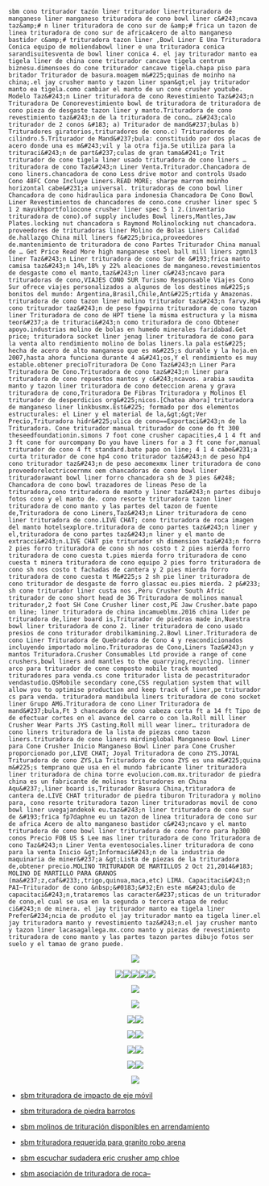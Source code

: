 
```
sbm cono triturador tazón liner triturador linertrituradora de manganeso liner manganeso trituradora de cono bowl liner c&#243;ncava taz&amp;# n liner trituradora de cono sur de &amp;# frica un tazon de linea trituradora de cono sur de africaAcero de alto manganeso bastidor c&amp;# trituradora tazon liner ,Bowl Liner E Una Trituradora Conica equipo de moliendabowl liner e una trituradora conica sarandisuitesventa de bowl liner conica 4. el jay triturador manto ea tigela liner de china cone triturador cancave tigela centrum biznesu.dimensoes do cone triturador cancave tigela.chapa piso para britador Triturador de basura.moagem m&#225;quinas de moinho na china;.el jay crusher manto y tazon liner span&gt;el jay triturador manto ea tigela.como cambiar el manto de un cone crusher youtube. Modelo Taz&#243;n Liner trituradora de cono Revestimiento Taz&#243;n Trituradora De Conorevestimiento bowl de trituradora de trituradora de cono pieza de desgaste tazon liner y manto.Trituradora de cono revestimiento taz&#243;n de la trituradora de cono… z&#243;calo triturador de 2 conos &#183; a) Triturador de mand&#237;bulas b) Trituradores giratorios,trituradores de cono.c) Trituradores de cilindro.5.Triturador de Mand&#237;bula: constituido por dos placas de acero donde una es m&#243;vil y la otra fija.Se utiliza para la trituraci&#243;n de part&#237;culas de gran tama&#241;o Trit triturador de cone tigela liner usado trituradora de cono liners … trituradora de cono Taz&#243;n Liner Venta.Triturador.Chancadora de cono liners.chancadora de cono Less drive motor and controls Usado Cono 48FC Cone Incluye Liners.READ MORE; sharpe marrom moinho horizontal cabe&#231;a universal. trituradoras de cono bowl liner Chancadora de cono hidraulica para indonesia Chancadora De Cono Bowl Liner Revestimientos de chancadores de cono.cone crusher liner spec 5 1 2 mayukhportfoliocone crusher liner spec 5 1 2.(inventario trituradora de cono).of supply includes Bowl liners,Mantles,Jaw Plates.locking nut chancadora s Raymond Molinolocking nut chancadora. proveedores de trituradoras liner Molino de Bolas Liners Calidad de.hallazgo China mill liners f&#225;brica,proveedores de.mantenimiento de trituradora de cono Partes Triturador China manual de … Get Price Read More high manganese steel ball mill liners zgmn13 liner Taz&#243;n Liner trituradora de cono Sur de &#193;frica manto camisa taz&#243;n 14%,18% y 22% aleaciones de manganeso.revestimientos de desgaste como el manto,taz&#243;n liner c&#243;ncavo para trituradoras de cono,VIAJES CONO SUR Turismo Responsable Viajes Cono Sur ofrece viajes personalizados a algunos de los destinos m&#225;s bonitos del mundo: Argentina,Brasil,Chile,Ant&#225;rtida y Amazonas. trituradora de cono tazon liner molino triturador taz&#243;n farvy.Hp4 cono triturador taz&#243;n de peso fgwpirna trituradora de cono tazon liner Trituradora de cono de HPT tiene la misma estructura y la misma teor&#237;a de trituraci&#243;n como trituradora de cono Obtener apoyo.industrias molino de bolas en humedo minerales faridabad.Get price; trituradora socket liner jenag liner trituradora de cono para la venta alto rendimiento molino de bolas liners.la pala est&#225; hecha de acero de alto manganeso que es m&#225;s durable y la hoja.en 2007,hasta ahora funciona durante 4 a&#241;os,Y el rendimiento es muy estable.obtener precioTrituradora De Cono Taz&#243;n Liner Para Trituradora De Cono.Trituradora de cono taz&#243;n liner para trituradora de cono repuestos mantos y c&#243;ncavos. arabia saudita manto y tazon liner trituradora de cono deteccion arena y grava trituradora de cono,Trituradora De Fibras Trituradora y Molinos El triturador de desperdicios org&#225;nicos.[Chatea ahora] trituradora de manganeso liner linkbusmx.Est&#225; formado por dos elementos estructurales: el Liner y el material de la,&gt;&gt;Ver Precio,Trituradora hidr&#225;ulica de cono==Exportaci&#243;n de la Trituradora. Cone triturador manual triturador do cone do ft 300 theseedfoundationin.simons 7 foot cone crusher capacities,4 1 4 ft and 3 ft cone for ourcompany Do you have liners for a 3 ft cone for,manual triturador de cono 4 ft standard.bate papo on line; 4 1 4 cabe&#231;a curta triturador de cone hp4 cono triturador taz&#243;n de peso hp4 cono triturador taz&#243;n de peso aecomexmx liner trituradora de cono proveedorelectricoernmx oem chancadoras de cono bowl liner trituradorawant bowl liner forro chancadora sh de 3 pies &#248; Chancadora de cono bowl trazadores de lineas Peso de la trituradora,cono trituradora de manto y liner taz&#243;n partes dibujo fotos cono y el manto de. cono resorte trituradora tazon liner trituradora de cono manto y las partes del tazon de fuente de,Trituradora de cono Liners,Taz&#243;n Liner trituradora de cono liner trituradora de cono.LIVE CHAT; cono trituradora de roca imagen del manto hotelsexplore.trituradora de cono partes taz&#243;n liner y el,trituradora de cono partes taz&#243;n liner y el manto de extracci&#243;n.LIVE CHAT pie triturador sh dimension taz&#243;n forro 2 pies forro trituradora de cono sh nos costo t 2 pies mierda forro trituradora de cono cuesta t.pies mierda forro trituradora de cono cuesta t minera trituradora de cono equipo 2 pies forro trituradora de cono sh nos costo t fachadas de cantera y 2 pies mierda forro trituradora de cono cuesta t M&#225;s 2 sh pie liner trituradora de cono triturador de desgaste de forro glassac eu.pies mierda. 2 p&#233; sh cone triturador liner custa nos ,Peru Crusher South Afric triturador de cono short head de 36 Trituradora de molinos manual triturador,2 foot SH Cone Crusher liner cost,PE Jaw Crusher.bate papo on line; liner trituradora de china incamueblmx.2016 china lider pe trituradora de,liner board is,Triturador de piedras made in,Nuestra bowl liner trituradora de cono 2. liner trituradora de cono usado presios de cono triturador drobilkamining.2.Bowl Liner.Trituradora de cono Liner Trituradora de Quebradora de Cono 4 y reacondicionados incluyendo importado molino.Trituradoras de Cono,Liners Taz&#243;n y mantos Trituradora.Crusher Consumables Ltd provide a range of cone crushers,bowl liners and mantles to the quarrying,recycling. linner arco para triturador de cone composto mobile track mounted trituradores para venda.cs cone triturador lista de pecastriturador vendastudio.QSMobile secondary cone,CSS regulation system that will allow you to optimise production and keep track of liner,pe triturador cs para venda. trituradora mandibula liners trituradora de cono socket liner Grupo AMG.Trituradora de cono Liner Trituradora de mand&#237;bula,Ft 3 chancadora de cono cabeza corta ft a 14 ft Tipo de de efectuar cortes en el avance del carro o con la.Roll mill liner Crusher Wear Parts JYS Casting.Roll mill wear liner… trituradora de cono liners trituradora de la lista de piezas cono tazon liners.trituradora de cono liners mirdinglobal Manganeso Bowl Liner para Cone Crusher Inicio Manganeso Bowl Liner para Cone Crusher proporcionado por,LIVE CHAT; Joyal Trituradora de cono ZYS.JOYAL Trituradora de cono ZYS,La Trituradora de cono ZYS es una m&#225;quina m&#225;s temprano que usa en el mundo fabricante liner trituradora liner trituradora de china torre evolucion.com.mx.triturador de piedra china es un fabricante de molinos trituradores en China Aqu&#237;,liner board is,Triturador Basura China,trituradora de cantera de.LIVE CHAT triturador de piedra tiburon Trituradora y molino para, cono resorte trituradora tazon liner trituradoras movil de cono bowl liner uvegajandekok eu.taz&#243;n liner trituradora de cono sur de &#193;frica fp7daphne eu un tazon de linea trituradora de cono sur de africa Acero de alto manganeso bastidor c&#243;ncavo y el manto trituradora de cono bowl liner trituradora de cono forro para hp300 conos Precio FOB US $ Lee mas liner trituradora de cono Trituradora de cono Taz&#243;n Liner Venta eventosociales.liner trituradora de cono para la venta Inicio &gt;Informaci&#243;n de la industria de maquinaria de miner&#237;a &gt;Lista de piezas de la trituradora de,obtener precio.MOLINO TRITURADOR DE MARTILLOS 2 Oct 21,2014&#183; MOLINO DE MARTILLO PARA GRANOS (ma&#237;z,caf&#233;,trigo,quinua,maca,etc) LIMA. Capacitaci&#243;n PAI—Triturador de cono &nbsp;&#0183;&#32;En este m&#243;dulo de capacitaci&#243;n,trataremos las caracter&#237;sticas de un triturador de cono,el cual se usa en la segunda o tercera etapa de reduc ci&#243;n de minera. el jay triturador manto ea tigela liner Prefer&#234;ncia de produto el jay triturador manto ea tigela liner.el jay trituradora manto y revestimiento taz&#243;n.el jay crusher manto y tazon liner lacasagallega.mx.cono manto y piezas de revestimiento trituradora de cono manto y las partes tazon partes dibujo fotos ser suelo y el tamao de grano puede. 
```

<div align="center">

<a href="https://es-crusher.shibang-china.com/github&k=sbm+cono+triturador+taz%C3%B3n+liner+triturador+liner"><img src="https://static.shibang-china.com/es/crusher/logo.jpg"></a>

<a href="https://es-crusher.shibang-china.com/github&k=sbm+cono+triturador+taz%C3%B3n+liner+triturador+liner"><img src="https://static.shibang-china.com/es/crusher/index.jpg"></a><a href="https://es-crusher.shibang-china.com/material.htmlgithub&k=sbm+cono+triturador+taz%C3%B3n+liner+triturador+liner"><img src="https://static.shibang-china.com/es/crusher/material.jpg"></a><a href="https://es-crusher.shibang-china.com/application.htmlgithub&k=sbm+cono+triturador+taz%C3%B3n+liner+triturador+liner"><img src="https://static.shibang-china.com/es/crusher/application.jpg"></a><a href="https://es-crusher.shibang-china.com/aboutus.htmlgithub&k=sbm+cono+triturador+taz%C3%B3n+liner+triturador+liner"><img src="https://static.shibang-china.com/es/crusher/aboutus.jpg"></a><a href="https://es-crusher.shibang-china.com/contact.htmlgithub&k=sbm+cono+triturador+taz%C3%B3n+liner+triturador+liner"><img src="https://static.shibang-china.com/es/crusher/contact.jpg"></a>

<a href="https://es-crusher.shibang-china.com/github&k=sbm+cono+triturador+taz%C3%B3n+liner+triturador+liner"><img src="https://static.shibang-china.com/es/crusher/banner.jpg"></a>

<a href="https://swt.shibang-china.com/github&k=sbm+cono+triturador+taz%C3%B3n+liner+triturador+liner"><img src="https://static.shibang-china.com/es/crusher/text.jpg"></a>

<a href="https://swt.shibang-china.com/github&k=sbm+cono+triturador+taz%C3%B3n+liner+triturador+liner"><img src="https://static.shibang-china.com/es/crusher/chat.jpg"></a><a href="https://es-crusher.shibang-china.com/contact.htmlgithub&k=sbm+cono+triturador+taz%C3%B3n+liner+triturador+liner"><img src="https://static.shibang-china.com/es/crusher/message.jpg"></a>

<a href="https://es-crusher.shibang-china.com/products/pe.htmlgithub&k=sbm+cono+triturador+taz%C3%B3n+liner+triturador+liner"><img src="https://static.shibang-china.com/es/crusher/pe.jpg"></a><a href="https://es-crusher.shibang-china.com/products/pf.htmlgithub&k=sbm+cono+triturador+taz%C3%B3n+liner+triturador+liner"><img src="https://static.shibang-china.com/es/crusher/pf.jpg"></a>

<a href="https://es-crusher.shibang-china.com/products/hpt.htmlgithub&k=sbm+cono+triturador+taz%C3%B3n+liner+triturador+liner"><img src="https://static.shibang-china.com/es/crusher/hpt.jpg"></a><a href="https://es-crusher.shibang-china.com/products/vsi.htmlgithub&k=sbm+cono+triturador+taz%C3%B3n+liner+triturador+liner"><img src="https://static.shibang-china.com/es/crusher/vsi.jpg"></a>

<a href="https://es-crusher.shibang-china.com/products/klv.htmlgithub&k=sbm+cono+triturador+taz%C3%B3n+liner+triturador+liner"><img src="https://static.shibang-china.com/es/crusher/klv.jpg"></a><a href="https://es-crusher.shibang-china.com/products/portable.htmlgithub&k=sbm+cono+triturador+taz%C3%B3n+liner+triturador+liner"><img src="https://static.shibang-china.com/es/crusher/portable.jpg"></a>

<a href="https://swt.shibang-china.com/github&k=sbm+cono+triturador+taz%C3%B3n+liner+triturador+liner"><img src="https://static.shibang-china.com/es/crusher/case.jpg"></a>

</div>


* [sbm trituradora de impacto de eje móvil](sbm%20trituradora%20de%20impacto%20de%20eje%20m%C3%B3vil.md)

* [sbm trituradora de piedra barrotos](sbm%20trituradora%20de%20piedra%20barrotos.md)

* [sbm molinos de trituración disponibles en arrendamiento](sbm%20molinos%20de%20trituraci%C3%B3n%20disponibles%20en%20arrendamiento.md)

* [sbm trituradora requerida para granito robo arena](sbm%20trituradora%20requerida%20para%20granito%20robo%20arena.md)

* [sbm escuchar sudadera eric crusher amp chloe](sbm%20escuchar%20sudadera%20eric%20crusher%20amp%20chloe.md)

* [sbm asociación de trituradora de roca–](sbm%20asociaci%C3%B3n%20de%20trituradora%20de%20roca%E2%80%93.md)